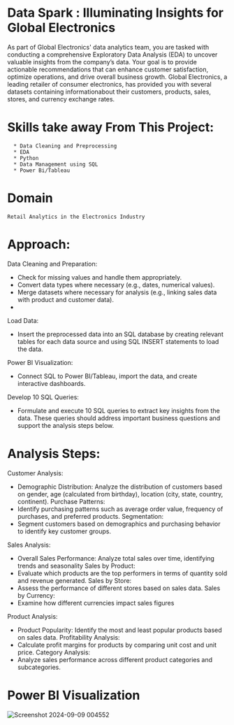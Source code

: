 # Data Spark : Illuminating Insights for Global Electronics
As part of Global Electronics' data analytics team, you are tasked with conducting a comprehensive Exploratory Data Analysis (EDA) to
uncover valuable insights from the company’s data. Your goal is to provide actionable recommendations that can enhance customer satisfaction,
optimize operations, and drive overall business growth. Global Electronics, a leading retailer of consumer electronics, has provided you with
several datasets containing informationabout their customers, products, sales, stores, and currency exchange rates.

# Skills take away From This Project:
      * Data Cleaning and Preprocessing 
      * EDA
      * Python 
      * Data Management using SQL 
      * Power Bi/Tableau
      
# Domain
    Retail Analytics in the Electronics Industry

# Approach:
Data Cleaning and Preparation:
  * Check for missing values and handle them appropriately.
  * Convert data types where necessary (e.g., dates, numerical values).
  *  Merge datasets where necessary for analysis (e.g., linking sales data with product and customer data).
  *  
Load Data:
  * Insert the preprocessed data into an SQL database by creating relevant tables for each data source and using SQL INSERT statements to load the data.
   
Power BI Visualization:
  * Connect SQL to Power BI/Tableau, import the data, and create interactive dashboards.

Develop 10 SQL Queries:
  * Formulate and execute 10 SQL queries to extract key insights from the data.
    These queries should address important business questions and support the analysis steps below.

    
# Analysis Steps:

Customer Analysis:
   * Demographic Distribution: Analyze the distribution of customers based on gender, age (calculated from birthday), location (city, state, country, continent).
Purchase Patterns:
   * Identify purchasing patterns such as average order value, frequency of purchases, and preferred products.
Segmentation:
   * Segment customers based on demographics and purchasing behavior to identify key customer groups.
   
Sales Analysis:
   * Overall Sales Performance: Analyze total sales over time, identifying trends and seasonality
Sales by Product: 
   * Evaluate which products are the top performers in terms of quantity sold and revenue generated.
Sales by Store:
   * Assess the performance of different stores based on sales data.
Sales by Currency:
   * Examine how different currencies impact sales figures

Product Analysis:
  * Product Popularity: Identify the most and least popular products based on sales data.
Profitability Analysis:
  * Calculate profit margins for products by comparing unit cost and unit price.
Category Analysis: 
  * Analyze sales performance across different product categories and subcategories.



# Power BI Visualization

![Screenshot 2024-09-09 004552](https://github.com/user-attachments/assets/265070ea-fe69-4979-9bf2-7df98147ecc5)

